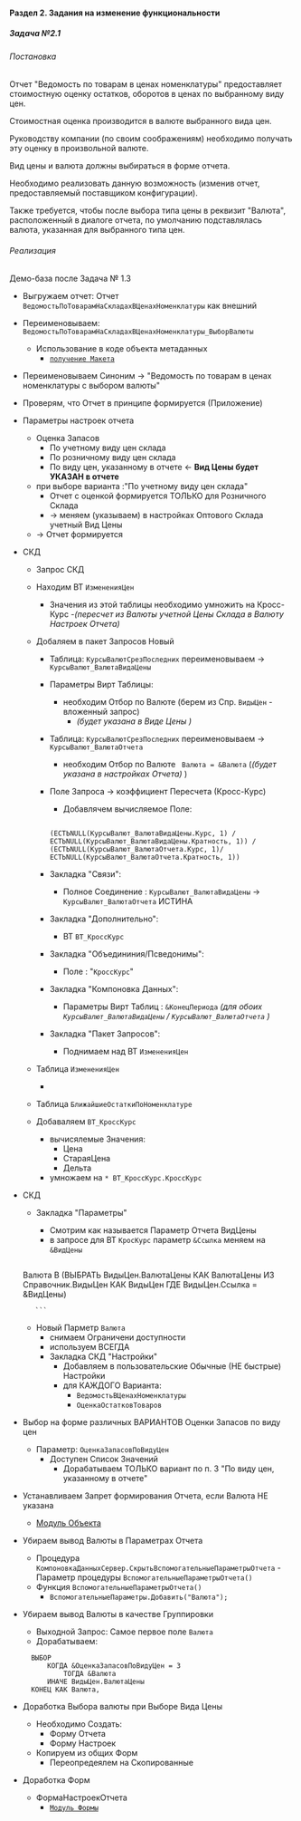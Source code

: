 

#### Раздел 2. Задания на изменение функциональности

##### Задача №2.1

###### Постановка

Отчет "Ведомость по товарам в ценах номенклатуры" предоставляет стоимостную 
оценку остатков, оборотов в ценах по выбранному виду цен. 

Стоимостная оценка производится в валюте выбранного вида цен. 

Руководству компании (по своим соображениям) необходимо получать эту оценку в произвольной валюте. 

Вид цены и валюта должны выбираться в форме отчета. 

Необходимо реализовать данную возможность (изменив отчет, предоставляемый поставщиком конфигурации). 

Также требуется, чтобы после выбора типа цены в реквизит "Валюта", расположенный в диалоге отчета, по умолчанию подставлялась валюта, указанная для выбранного типа цен.



######  Реализация

Демо-база после Задача № 1.3


- Выгружаем отчет:  Отчет `ВедомостьПоТоварамНаСкладахВЦенахНоменклатуры` как внешний
- Переименовываем: `ВедомостьПоТоварамНаСкладахВЦенахНоменклатуры_ВыборВалюты`
    - Использование в коде объекта метаданных
        - [`получение Макета`]()
- Переименовываем Синоним → "Ведомость по товарам в ценах номенклатуры с выбором валюты"
- Проверям, что Отчет в принципе формируется (Приложение)
- Параметры настроек отчета
    - Оценка Запасов
        - По учетному виду цен склада
        - По розничному виду цен склада
        - По виду цен, указанному в отчете ← **Вид Цены будет УКАЗАН в отчете** 
    - при  выборе  варианта :"По учетному виду цен склада"
        - Отчет с оценкой формируется ТОЛЬКО для  Розничного Склада
        - → меняем (указываем) в  настройках Оптового  Склада  учетный Вид Цены
    - → Отчет формируется

- СКД
    - Запрос СКД 
    - Находим  ВТ `ИзмененияЦен`  
        - Значения из этой таблицы необходимо умножить на Кросс-Курс 
            -*(пересчет из Валюты учетной Цены Склада в Валюту Настроек Отчета)*
    - Добаляем в пакет Запросов Новый 
        - Таблица: `КурсыВалютСрезПоследних` переименовываем → `КурсыВалют_ВалютаВидаЦены`  
        - Параметры Вирт Таблицы:
            - необходим Отбор по Валюте (берем из Спр. `ВидыЦен` - вложенный запрос)
                - *(будет указана в Виде Цены )* 
        - Таблица: `КурсыВалютСрезПоследних` переименовываем → `КурсыВалют_ВалютаОтчета`  
            - необходим Отбор по Валюте ` Валюта = &Валюта` (*(будет указана в настройках Отчета)* )
        - Поле Запроса →  коэффициент Пересчета (Кросс-Курс)
            - Добавлячем  вычисляемое Поле:


            ``` 

            (ЕСТЬNULL(КурсыВалют_ВалютаВидаЦены.Курс, 1) / ЕСТЬNULL(КурсыВалют_ВалютаВидаЦены.Кратность, 1)) / (ЕСТЬNULL(КурсыВалют_ВалютаОтчета.Курс, 1)/ЕСТЬNULL(КурсыВалют_ВалютаОтчета.Кратность, 1))

            ```

        - Закладка "Связи":
            - Полное Соединение :  `КурсыВалют_ВалютаВидаЦены` → `КурсыВалют_ВалютаОтчета`  ИСТИНА 
        - Закладка "Дополнительно":
            - ВТ `ВТ_КроссКурс`
        - Закладка "Объедининия/Псведонимы": 
            - Поле : "`КроссКурс`" 
        - Закладка "Компоновка Данных":
            -  Параметры Вирт Таблиц :  `&КонецПериода` *(для обоих `КурсыВалют_ВалютаВидаЦены` / `КурсыВалют_ВалютаОтчета` )*
        - Закладка "Пакет Запросов":
            - Поднимаем над ВТ `ИзмененияЦен` 
    - Таблица `ИзмененияЦен` 

        - 

   - Таблица `БлижайшиеОстаткиПоНоменклатуре`
    - Добаваляем `ВТ_КроссКурс`
        - вычисялемые Значения:
            - Цена
            - СтараяЦена
            - Дельта
        - умножаем на `* ВТ_КроссКурс.КроссКурс`
- СКД 
    - Закладка "Параметры"
        - Смотрим как называется Параметр Отчета  ВидЦены
        - в запросе для ВТ `КросКурс`  параметр `&Ссылка`  меняем на `&ВидЦены`
    


         ``` 

    Валюта В
		(ВЫБРАТЬ
			ВидыЦен.ВалютаЦены КАК ВалютаЦены
		ИЗ
			Справочник.ВидыЦен КАК ВидыЦен
		ГДЕ
			ВидыЦен.Ссылка = &ВидЦены)

         ``` 
    - Новый Парметр `Валюта`
        - снимаем Ограничени доступности
        - используем ВСЕГДА 
        - Закладка СКД  "Настройки"
            - Добавляем в пользовательские Обычные (НЕ быстрые) Настройки
            - для КАЖДОГО Варианта:
                - `ВедомостьВЦенахНоменклатуры`
                - `ОценкаОстатковТоваров` 
- Выбор на форме различных ВАРИАНТОВ  Оценки Запасов по виду цен
    - Параметр: `ОценкаЗапасовПоВидуЦен`
        - Доступен Список Значений
            - Дорабатываем ТОЛЬКО  вариант по п. 3  "По виду цен, указанному в отчете" 
- Устанавливаем Запрет формирования Отчета, если Валюта НЕ указана
    - [Модуль Объекта](https://github.com/alex-dev-2020/Spec_UT/commit/180928415fc870cd7c8756eb4f309099d730c00c)
- Убираем вывод Валюты в Параметрах Отчета
    -  Процедура `КомпоновкаДанныхСервер.СкрытьВспомогательныеПараметрыОтчета`
      - Параметр процедуры `ВспомогательныеПараметрыОтчета()`
    - Функция `ВспомогательныеПараметрыОтчета()` 
      -  `ВспомогательныеПараметры.Добавить("Валюта");`
- Убираем вывод Валюты в качестве Группировки
     - Выходной  Запрос: Самое первое поле `Валюта`
     - Дорабатываем:  

  ``` 
	ВЫБОР
		КОГДА &ОценкаЗапасовПоВидуЦен = 3
			ТОГДА &Валюта
		ИНАЧЕ ВидыЦен.ВалютаЦены
	КОНЕЦ КАК Валюта,

  ``` 
- Доработка Выбора валюты при Выборе Вида Цены
    - Необходимо Создать:
        - Форму Отчета
        - Форму Настроек 
    - Копируем из общих Форм
        - Переопредеялем на Скопированные
- Доработка Форм
    - ФормаНастроекОтчета
        - [`Модуль Формы` ](https://github.com/alex-dev-2020/Spec_UT/commit/7c10dc8d7fac79834f632b689a68d17412f4af14)